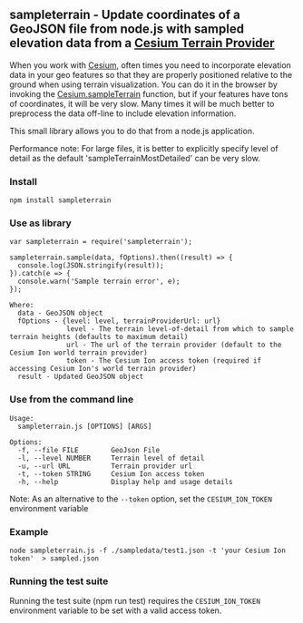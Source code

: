 ## sampleterrain - Update coordinates of a GeoJSON file from node.js with sampled elevation data from a [Cesium Terrain Provider](https://cesiumjs.org/Cesium/Build/Documentation/CesiumTerrainProvider.html)

When you work with [Cesium](https://cesiumjs.org/), often times you need to incorporate elevation data in your geo features so that they are properly positioned relative to the ground when using terrain visualization. You can do it in the browser by invoking the [Cesium.sampleTerrain](https://cesiumjs.org/Cesium/Build/Documentation/sampleTerrain.html) function, but if your features have tons of coordinates, it will be very slow. Many times it will be much better to preprocess the data off-line to include elevation information.

This small library allows you to do that from a node.js application.

Performance note: For large files, it is better to explicitly specify level of detail as the default 'sampleTerrainMostDetailed' can be very slow.

### Install
```
npm install sampleterrain
```

### Use as library

```
var sampleterrain = require('sampleterrain');

sampleterrain.sample(data, fOptions).then((result) => {
  console.log(JSON.stringify(result));
}).catch(e => {
  console.warn('Sample terrain error', e);
});

Where:
  data - GeoJSON object
  fOptions - {level: level, terrainProviderUrl: url}
              level - The terrain level-of-detail from which to sample terrain heights (defaults to maximum detail)
              url - The url of the terrain provider (default to the Cesium Ion world terrain provider)
              token - The Cesium Ion access token (required if accessing Cesium Ion's world terrain provider)
  result - Updated GeoJSON object

```

### Use from the command line
```
Usage:
  sampleterrain.js [OPTIONS] [ARGS]

Options:
  -f, --file FILE        GeoJson File
  -l, --level NUMBER     Terrain level of detail
  -u, --url URL          Terrain provider url
  -t, --token STRING     Cesium Ion access token  
  -h, --help             Display help and usage details
```

Note: As an alternative to the ```--token``` option, set the ```CESIUM_ION_TOKEN``` environment variable

### Example
```
node sampleterrain.js -f ./sampledata/test1.json -t 'your Cesium Ion token'  > sampled.json
```

### Running the test suite

Running the test suite (npm run test) requires the ```CESIUM_ION_TOKEN``` environment variable to be set with a valid access token.
